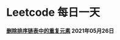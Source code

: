 # Leetcode 每日一天

#### [删除排序链表中的重复元素](https://github.com/yanghao89/leetcode/tree/master/deleteDuplicates) 2021年05月26日 